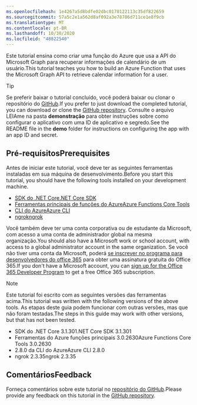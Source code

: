 ```yaml
---
ms.openlocfilehash: 1e4267a5d8bdfe02dbc0170122113c35df822659
ms.sourcegitcommit: 57a5c2e1a562d8af092a3e78786d711ce1e8f9cb
ms.translationtype: MT
ms.contentlocale: pt-BR
ms.lasthandoff: 10/30/2020
ms.locfileid: "48822540"
---
```

<!-- markdownlint-disable MD002 MD041 -->

<span data-ttu-id="ae460-101">Este tutorial ensina como criar uma função do Azure que usa a API do Microsoft Graph para recuperar informações de calendário de um usuário.</span><span class="sxs-lookup"><span data-stu-id="ae460-101">This tutorial teaches you how to build an Azure Function that uses the Microsoft Graph API to retrieve calendar information for a user.</span></span>

> [!TIP]
> <span data-ttu-id="ae460-102">Se preferir baixar o tutorial concluído, você poderá baixar ou clonar o repositório do [GitHub](https://github.com/microsoftgraph/msgraph-training-azurefunction-csharp).</span><span class="sxs-lookup"><span data-stu-id="ae460-102">If you prefer to just download the completed tutorial, you can download or clone the [GitHub repository](https://github.com/microsoftgraph/msgraph-training-azurefunction-csharp).</span></span> <span data-ttu-id="ae460-103">Consulte o arquivo LEIAme na pasta **demonstração** para obter instruções sobre como configurar o aplicativo com uma ID de aplicativo e segredo.</span><span class="sxs-lookup"><span data-stu-id="ae460-103">See the README file in the **demo** folder for instructions on configuring the app with an app ID and secret.</span></span>

## <a name="prerequisites"></a><span data-ttu-id="ae460-104">Pré-requisitos</span><span class="sxs-lookup"><span data-stu-id="ae460-104">Prerequisites</span></span>

<span data-ttu-id="ae460-105">Antes de iniciar este tutorial, você deve ter as seguintes ferramentas instaladas em sua máquina de desenvolvimento.</span><span class="sxs-lookup"><span data-stu-id="ae460-105">Before you start this tutorial, you should have the following tools installed on your development machine.</span></span>

- [<span data-ttu-id="ae460-106">SDK do .NET Core</span><span class="sxs-lookup"><span data-stu-id="ae460-106">.NET Core SDK</span></span>](https://dotnet.microsoft.com/download)
- [<span data-ttu-id="ae460-107">Ferramentas principais de funções do Azure</span><span class="sxs-lookup"><span data-stu-id="ae460-107">Azure Functions Core Tools</span></span>](https://docs.microsoft.com/azure/azure-functions/functions-run-local)
- [<span data-ttu-id="ae460-108">CLI do Azure</span><span class="sxs-lookup"><span data-stu-id="ae460-108">Azure CLI</span></span>](https://docs.microsoft.com/cli/azure/install-azure-cli)
- [<span data-ttu-id="ae460-109">ngrok</span><span class="sxs-lookup"><span data-stu-id="ae460-109">ngrok</span></span>](https://ngrok.com/)

<span data-ttu-id="ae460-110">Você também deve ter uma conta corporativa ou de estudante da Microsoft, com acesso a uma conta de administrador global na mesma organização.</span><span class="sxs-lookup"><span data-stu-id="ae460-110">You should also have a Microsoft work or school account, with access to a global administrator account in the same organization.</span></span> <span data-ttu-id="ae460-111">Se você não tiver uma conta da Microsoft, poderá [se inscrever no programa para desenvolvedores do office 365](https://developer.microsoft.com/office/dev-program) para obter uma assinatura gratuita do Office 365.</span><span class="sxs-lookup"><span data-stu-id="ae460-111">If you don't have a Microsoft account, you can [sign up for the Office 365 Developer Program](https://developer.microsoft.com/office/dev-program) to get a free Office 365 subscription.</span></span>

> [!NOTE]
> <span data-ttu-id="ae460-112">Este tutorial foi escrito com as seguintes versões das ferramentas acima.</span><span class="sxs-lookup"><span data-stu-id="ae460-112">This tutorial was written with the following versions of the above tools.</span></span> <span data-ttu-id="ae460-113">As etapas deste guia podem funcionar com outras versões, mas que não foram testadas.</span><span class="sxs-lookup"><span data-stu-id="ae460-113">The steps in this guide may work with other versions, but that has not been tested.</span></span>
>
> - <span data-ttu-id="ae460-114">SDK do .NET Core 3.1.301</span><span class="sxs-lookup"><span data-stu-id="ae460-114">.NET Core SDK 3.1.301</span></span>
> - <span data-ttu-id="ae460-115">Ferramentas do Azure funções principais 3.0.2630</span><span class="sxs-lookup"><span data-stu-id="ae460-115">Azure Functions Core Tools 3.0.2630</span></span>
> - <span data-ttu-id="ae460-116">2.8.0 da CLI do Azure</span><span class="sxs-lookup"><span data-stu-id="ae460-116">Azure CLI 2.8.0</span></span>
> - <span data-ttu-id="ae460-117">ngrok 2.3.35</span><span class="sxs-lookup"><span data-stu-id="ae460-117">ngrok 2.3.35</span></span>

## <a name="feedback"></a><span data-ttu-id="ae460-118">Comentários</span><span class="sxs-lookup"><span data-stu-id="ae460-118">Feedback</span></span>

<span data-ttu-id="ae460-119">Forneça comentários sobre este tutorial no [repositório do GitHub](https://github.com/microsoftgraph/msgraph-training-azurefunction-csharp).</span><span class="sxs-lookup"><span data-stu-id="ae460-119">Please provide any feedback on this tutorial in the [GitHub repository](https://github.com/microsoftgraph/msgraph-training-azurefunction-csharp).</span></span>
